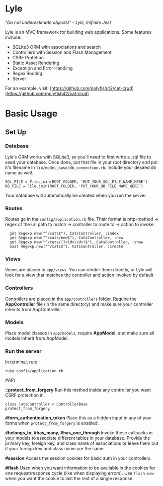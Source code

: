 # Lyle

_"Do not underestimate objects!" - Lyle, Inifinite Jest_

Lyle is an MVC framework for building web applications. Some features include:

* SQLite3 ORM with associations and search
* Controllers with Session and Flash Management
* CSRF Protetion
* Static Asset Rendering
* Exception and Error Handling
* Regex Routing
* Server

For an example, visit: [https://github.com/polyfish42/cat-crud](https://github.com/polyfish42/cat-crud)

# Basic Usage

## Set Up

### Database

Lyle's ORM works with SQLite3, so you'll need to first write a .sql file to seed your database. Once done, put that file in your root directory and put it's filename in `lib/model_base/db_connection.rb`. Include your desired db name as well.

```
SQL_FILE = File.join(ROOT_FOLDER, 'PUT_YOUR_SQL_FILE_NAME_HERE')
DB_FILE = File.join(ROOT_FOLDER, 'PUT_YOUR_DB_FILE_NAME_HERE')
```

Your database will automatically be created when you run the server.

### Routes

Routes go in the `config/application.rb` file. Their format is http-method -> regex of the url path to match -> controller to route to -> action to invoke. 

```
  get Regexp.new("^/cats$"), CatsController, :index
  get Regexp.new("^/cats/new$"), CatsController, :new
  get Regexp.new("^/cats/(?<id>\\d+)$"), CatsController, :show
  post Regexp.new("^/cats$"), CatsController, :create
```
### Views
Views are placed in `app/views`. You can render them directly, or Lyle will look for a view that matches the controller and action invoked by default.

### Controllers

Controllers are placed in the `app/controllers` folder. Require the **AppController** file (in the same directory) and make sure your controller inherits from AppController.

### Models
Place model classes in `app/models`, require **AppModel**, and make sure all models inherit from AppModel.

### Run the server
In terminal, run:
```
ruby config/application.rb
```

#API

**::protect_from_forgery** Run this method inside any controller you want CSRF protection in.
```
class CatsController < ControllerBase
protect_from_forgery
```

**#form_authentication_token** Place this as a hidden input in any of your forms when `protect_from_forgery` is enabled.

**#belongs_to, #has_many, #has_one_through** Invoke these callbacks in your models to associate different tables in your database. Provide the primary key, foreign key, and class name of associations or leave them out if your foreign key and class name are the same.

**#session** Access the session cookies for basic auth in your controllers.

**#flash** Used when you want information to be available in the cookies for one request/response cycle (like when displaying errors). Use `flash.now` when you want the cookie to last the rest of a single response.

